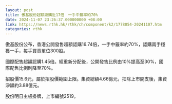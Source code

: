 ```yaml
---
layout: post
title: 傲基股份超額認購近17倍　一手中籤率約70%
date: 2024-11-07 23:26:37.000000000 +08:00
link: https://news.rthk.hk/rthk/ch/component/k2/1778054-20241107.htm
categories: rthk
---
```


傲基股份公布，香港公開發售超額認購16.74倍，一手中籤率約70%，認購兩手穩獲一手，每手買賣單位300股。

國際配售超額認購1.45倍。經重新分配後，公開發售比例由10%提高至30%，國際配售比例則降至70%。

招股價15.6元，屬於招股價範圍上限。集資總額4.66億元，扣除上市開支後，集資淨額約3.88億元。

股份明日主板掛牌，上市編號2519。
